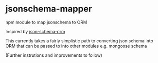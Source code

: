 jsonschema-mapper
=================

npm module to map jsonschema to ORM

Inspired by [json-schema-orm](https://github.com/Sendanor/json-schema-orm)

This currently takes a fairly simplistic path to converting json schema into ORM that can be passed to into other modules e.g. mongoose schema

(Further instrutions and improvements to follow)
